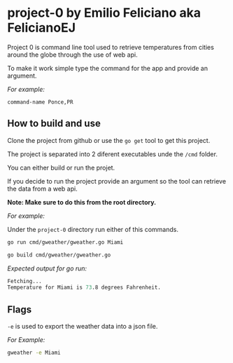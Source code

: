 # project-0 by Emilio Feliciano aka FelicianoEJ

Project 0 is command line tool used to retrieve temperatures from cities around the globe through the use of web api.

To make it work simple type the command for the app and provide an argument.

*For example:*

`command-name Ponce,PR`

## How to build and use

Clone the project from github or use the `go get` tool to get this project.

The project is separated into 2 diferent executables unde the `/cmd` folder.

You can either build or run the projet.

If you decide to run the project provide an argument so the tool can retrieve the data from a web api.

**Note: Make sure to do this from the root directory.**

*For example:*

Under the `project-0` directory run either of this commands.

```bash
go run cmd/gweather/gweather.go Miami

go build cmd/gweather/gweather.go
```

*Expected output for go run:*

```s
Fetching...
Temperature for Miami is 73.8 degrees Fahrenheit.
```

## Flags

`-e` is used to export the weather data into a json file.

*For Example:*

```bash
gweather -e Miami
```
